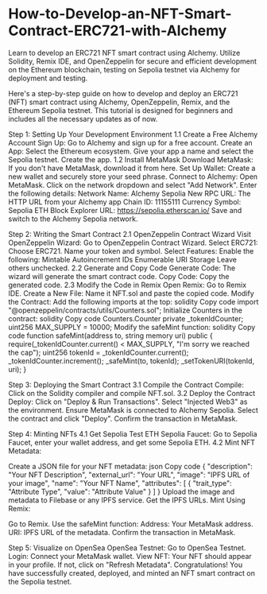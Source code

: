 # How-to-Develop-an-NFT-Smart-Contract-ERC721-with-Alchemy
Learn to develop an ERC721 NFT smart contract using Alchemy. Utilize Solidity, Remix IDE, and OpenZeppelin for secure and efficient development on the Ethereum blockchain, testing on Sepolia testnet via Alchemy for deployment and testing.

Here's a step-by-step guide on how to develop and deploy an ERC721 (NFT) smart contract using Alchemy, OpenZeppelin, Remix, and the Ethereum Sepolia testnet. This tutorial is designed for beginners and includes all the necessary updates as of now.

Step 1: Setting Up Your Development Environment 
1.1 Create a Free Alchemy Account
Sign Up: Go to Alchemy and sign up for a free account.
Create an App:
Select the Ethereum ecosystem.
Give your app a name and select the Sepolia testnet.
Create the app.
1.2 Install MetaMask
Download MetaMask: If you don't have MetaMask, download it from here.
Set Up Wallet: Create a new wallet and securely store your seed phrase.
Connect to Alchemy:
Open MetaMask.
Click on the network dropdown and select "Add Network".
Enter the following details:
Network Name: Alchemy Sepolia
New RPC URL: The HTTP URL from your Alchemy app
Chain ID: 11155111
Currency Symbol: Sepolia ETH
Block Explorer URL: https://sepolia.etherscan.io/
Save and switch to the Alchemy Sepolia network.

Step 2: Writing the Smart Contract
2.1 OpenZeppelin Contract Wizard
Visit OpenZeppelin Wizard: Go to OpenZeppelin Contract Wizard.
Select ERC721:
Choose ERC721.
Name your token and symbol.
Select Features:
Enable the following:
Mintable
Autoincrement IDs
Enumerable
URI Storage
Leave others unchecked.
2.2 Generate and Copy Code
Generate Code: The wizard will generate the smart contract code.
Copy Code: Copy the generated code.
2.3 Modify the Code in Remix
Open Remix: Go to Remix IDE.
Create a New File: Name it NFT.sol and paste the copied code.
Modify the Contract:
Add the following imports at the top:
solidity
Copy code
import "@openzeppelin/contracts/utils/Counters.sol";
Initialize Counters in the contract:
solidity
Copy code
Counters.Counter private _tokenIdCounter;
uint256 MAX_SUPPLY = 10000;
Modify the safeMint function:
solidity
Copy code
function safeMint(address to, string memory uri) public {
    require(_tokenIdCounter.current() < MAX_SUPPLY, "I'm sorry we reached the cap");
    uint256 tokenId = _tokenIdCounter.current();
    _tokenIdCounter.increment();
    _safeMint(to, tokenId);
    _setTokenURI(tokenId, uri);
}

Step 3: Deploying the Smart Contract
3.1 Compile the Contract
Compile: Click on the Solidity compiler and compile NFT.sol.
3.2 Deploy the Contract
Deploy:
Click on "Deploy & Run Transactions".
Select "Injected Web3" as the environment.
Ensure MetaMask is connected to Alchemy Sepolia.
Select the contract and click "Deploy".
Confirm the transaction in MetaMask.

Step 4: Minting NFTs
4.1 Get Sepolia Test ETH
Sepolia Faucet: Go to Sepolia Faucet, enter your wallet address, and get some Sepolia ETH.
4.2 Mint NFT
Metadata:

Create a JSON file for your NFT metadata:
json
Copy code
{
  "description": "Your NFT Description",
  "external_url": "Your URL",
  "image": "IPFS URL of your image",
  "name": "Your NFT Name",
  "attributes": [
    {
      "trait_type": "Attribute Type",
      "value": "Attribute Value"
    }
  ]
}
Upload the image and metadata to Filebase or any IPFS service.
Get the IPFS URLs.
Mint Using Remix:

Go to Remix.
Use the safeMint function:
Address: Your MetaMask address.
URI: IPFS URL of the metadata.
Confirm the transaction in MetaMask.

Step 5: Visualize on OpenSea
OpenSea Testnet: Go to OpenSea Testnet.
Login: Connect your MetaMask wallet.
View NFT: Your NFT should appear in your profile. If not, click on "Refresh Metadata".
Congratulations! You have successfully created, deployed, and minted an NFT smart contract on the Sepolia testnet.
